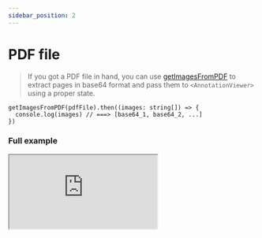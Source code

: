 ```yaml
---
sidebar_position: 2
---
```


# PDF file

> If you got a PDF file in hand, you can use [getImagesFromPDF](/docs/Utils/get-images-form-pdf-api) to extract pages in base64 format and pass them to `<AnnotationViewer>` using a proper state.

```tsx
getImagesFromPDF(pdfFile).then((images: string[]) => {
  console.log(images) // ===> [base64_1, base64_2, ...]
})
```

### Full example

<iframe 
style={{
    width:"100%", height:"80vh", border:0, borderRadius: 4, overflow:"hidden" }}
 src="https://codesandbox.io/embed/react-mindee-js-simple-example-with-pdf-sts39?fontsize=14&hidenavigation=1&theme=dark"  title="react-mindee-js - Canvas + Basic form Example" allow="accelerometer, ambient-light-sensor, camera, encrypted-media, geolocation, gyroscope, hid, microphone, midi, payment, usb, vr, xr-spatial-tracking" sandbox="allow-forms allow-modals allow-popups allow-presentation allow-same-origin allow-scripts" ></iframe>
